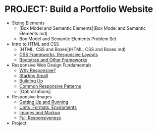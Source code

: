 # PROJECT: Build a Portfolio Website

* Sizing Elements
    - [Box Model and Semantic Elements](Box Model and Semantic Elements.md)
    - Box Model and Semantic Elements Problem Set
* Intro to HTML and CSS
    - [HTML, CSS and Boxes](HTML, CSS and Boxes.md)
    - [CSS Frameworks, Responsive Layouts]()
    - [Bootstrap and Other Frameworks]()
* Responsive Web Design Fundamentals
    - [Why Responsive?]()
    - [Starting Small]()
    - [Building Up]()
    - [Common Responsive Patterns]()
    - [Optimizations]
* Responsive Images
    - [Getting Up and Running]()
    - [Units, Formats, Enviroments]()
    - [Images and Markup]()
    - [Full Responsiveness]()
* Project